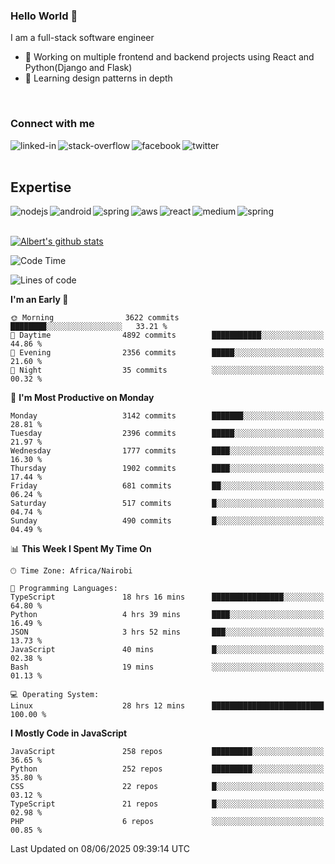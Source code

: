 

### Hello World 👋
I am a full-stack software engineer
- 🔭 Working on multiple frontend and backend projects using React and Python(Django and Flask)
- 🌱 Learning design patterns in depth

<br>

### Connect with me

[<img align="left" alt="linked-in" src="https://img.shields.io/badge/linkedin-%230077B5.svg?&style=for-the-badge&logo=linkedin&logoColor=white" />](https://www.linkedin.com/in/albert-byrone/)

<!-- [<img align="left" alt="medium" src="https://img.shields.io/badge/medium-%2312100E.svg?&style=for-the-badge&logo=medium&logoColor=white" />](https://56faisal.medium.com/) -->

[<img align="left" alt="stack-overflow" src="https://img.shields.io/badge/stack%20overflow-FE7A16?logo=stack-overflow&logoColor=white&style=for-the-badge" />](https://stackoverflow.com/users/11916317/albert-byrone)

[<img align="left" alt="facebook" src="https://img.shields.io/badge/facebook-%231877F2.svg?&style=for-the-badge&logo=facebook&logoColor=white" />](https://web.facebook.com/albert.byrone.1/)

[<img align="left" alt="twitter" src="https://img.shields.io/badge/twitter-%231DA1F2.svg?&style=for-the-badge&logo=twitter&logoColor=white" />](https://twitter.com/byrone_albert)

<br>

<br>

## Expertise
<img align="left" alt="nodejs" src="https://img.shields.io/badge/python%20-%2343853D.svg?&style=for-the-badge&logo=node.js&logoColor=white" />
<img align="left" alt="android" src="https://img.shields.io/badge/Flask-3DDC84?logo=android&logoColor=white&style=for-the-badge" />
<img align="left" alt="spring" src="https://img.shields.io/badge/drf%20-%236DB33F.svg?&style=for-the-badge&logo=spring&logoColor=white" />
<img align="left" alt="aws" src="https://img.shields.io/badge/django%20AWS-%23232F3E?logo=amazon-aws&logoColor=white&style=for-the-badge" />
<img align="left" alt="react" src="https://img.shields.io/badge/react%20-%2320232a.svg?&style=for-the-badge&logo=react&logoColor=%2361DAFB" />
<img align="left" alt="medium" src="https://img.shields.io/badge/Angular-%23316192.svg?&style=for-the-badge&logo=postgresql&logoColor=white" />
<img align="left" alt="spring" src="https://img.shields.io/badge/Javascript%20-%236DB33F.svg?&style=for-the-badge&logo=spring&logoColor=white" />
<br>
<br>


[![Albert's github stats](https://github-readme-stats.vercel.app/api?username=Albert-Byrone&count_private=true&show_icons=true&theme=radical&hide_rank=false)](https://github.com/anuraghazra/github-readme-stats)

<!-- [![Top Langs](https://github-readme-stats.vercel.app/api/top-langs/?username=Albert-Byrone&layout=compact)](https://github.com/anuraghazra/github-readme-stats) -->

<!--
**Albert-Byrone/Albert-Byrone** is a ✨ _special_ ✨ repository because its `README.md` (this file) appears on your GitHub profile.

Here are some ideas to get you started:

- 🔭 I’m currently working on ...
- 🌱 I’m currently learning ...
- 👯 I’m looking to collaborate on ...
- 🤔 I’m looking for help with ...
- 💬 Ask me about ...
- 📫 How to reach me: ...
- 😄 Pronouns: ...
- ⚡ Fun fact: ...
-->


<!--START_SECTION:waka-->
![Code Time](http://img.shields.io/badge/Code%20Time-1%2C907%20hrs%2024%20mins-blue)

![Lines of code](https://img.shields.io/badge/From%20Hello%20World%20I%27ve%20Written-80.5%20million%20lines%20of%20code-blue)

**I'm an Early 🐤** 

```text
🌞 Morning                3622 commits        ████████░░░░░░░░░░░░░░░░░   33.21 % 
🌆 Daytime                4892 commits        ███████████░░░░░░░░░░░░░░   44.86 % 
🌃 Evening                2356 commits        █████░░░░░░░░░░░░░░░░░░░░   21.60 % 
🌙 Night                  35 commits          ░░░░░░░░░░░░░░░░░░░░░░░░░   00.32 % 
```
📅 **I'm Most Productive on Monday** 

```text
Monday                   3142 commits        ███████░░░░░░░░░░░░░░░░░░   28.81 % 
Tuesday                  2396 commits        █████░░░░░░░░░░░░░░░░░░░░   21.97 % 
Wednesday                1777 commits        ████░░░░░░░░░░░░░░░░░░░░░   16.30 % 
Thursday                 1902 commits        ████░░░░░░░░░░░░░░░░░░░░░   17.44 % 
Friday                   681 commits         ██░░░░░░░░░░░░░░░░░░░░░░░   06.24 % 
Saturday                 517 commits         █░░░░░░░░░░░░░░░░░░░░░░░░   04.74 % 
Sunday                   490 commits         █░░░░░░░░░░░░░░░░░░░░░░░░   04.49 % 
```


📊 **This Week I Spent My Time On** 

```text
🕑︎ Time Zone: Africa/Nairobi

💬 Programming Languages: 
TypeScript               18 hrs 16 mins      ████████████████░░░░░░░░░   64.80 % 
Python                   4 hrs 39 mins       ████░░░░░░░░░░░░░░░░░░░░░   16.49 % 
JSON                     3 hrs 52 mins       ███░░░░░░░░░░░░░░░░░░░░░░   13.73 % 
JavaScript               40 mins             █░░░░░░░░░░░░░░░░░░░░░░░░   02.38 % 
Bash                     19 mins             ░░░░░░░░░░░░░░░░░░░░░░░░░   01.13 % 

💻 Operating System: 
Linux                    28 hrs 12 mins      █████████████████████████   100.00 % 
```

**I Mostly Code in JavaScript** 

```text
JavaScript               258 repos           █████████░░░░░░░░░░░░░░░░   36.65 % 
Python                   252 repos           █████████░░░░░░░░░░░░░░░░   35.80 % 
CSS                      22 repos            █░░░░░░░░░░░░░░░░░░░░░░░░   03.12 % 
TypeScript               21 repos            █░░░░░░░░░░░░░░░░░░░░░░░░   02.98 % 
PHP                      6 repos             ░░░░░░░░░░░░░░░░░░░░░░░░░   00.85 % 
```




 Last Updated on 08/06/2025 09:39:14 UTC
<!--END_SECTION:waka-->
